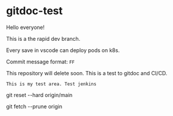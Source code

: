 # gitdoc-test

Hello everyone!

This is a the rapid dev branch.

Every save in vscode can deploy pods on k8s.

Commit message format: `FF`

This repository will delete soon.
This is a test to gitdoc and CI/CD.

```text
This is my test area. Test jenkins
```

git reset --hard origin/main

git fetch --prune origin